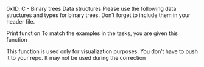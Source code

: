 0x1D. C - Binary trees
Data structures
Please use the following data structures and types for binary trees. Don’t forget to include them in your header file.

Print function
To match the examples in the tasks, you are given this function

This function is used only for visualization purposes. You don’t have to push it to your repo. It may not be used during the correction

